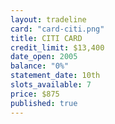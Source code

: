 ```yaml
---
layout: tradeline
card: "card-citi.png"
title: CITI CARD
credit_limit: $13,400
date_open: 2005
balance: "0%"
statement_date: 10th
slots_available: 7
price: $875
published: true
---
```


